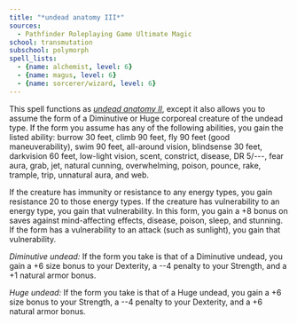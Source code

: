 ```yaml
---
title: "*undead anatomy III*"
sources:
  - Pathfinder Roleplaying Game Ultimate Magic
school: transmutation
subschool: polymorph
spell_lists:
  - {name: alchemist, level: 6}
  - {name: magus, level: 6}
  - {name: sorcerer/wizard, level: 6}
---
```


This spell functions as [*undead anatomy II*](/spells/undead-anatomy-ii/), except it also allows you to assume the form of a Diminutive or Huge corporeal creature of the undead type. If the form you assume has any of the following abilities, you gain the listed ability: burrow 30 feet, climb 90 feet, fly 90 feet (good maneuverability), swim 90 feet, all-around vision, blindsense 30 feet, darkvision 60 feet, low-light vision, scent, constrict, disease, DR 5/---, fear aura, grab, jet, natural cunning, overwhelming, poison, pounce, rake, trample, trip, unnatural aura, and web.

If the creature has immunity or resistance to any energy types, you gain resistance 20 to those energy types. If the creature has vulnerability to an energy type, you gain that vulnerability. In this form, you gain a +8 bonus on saves against mind-affecting effects, disease, poison, sleep, and stunning. If the form has a vulnerability to an attack (such as sunlight), you gain that vulnerability.

*Diminutive undead:* If the form you take is that of a Diminutive undead, you gain a +6 size bonus to your Dexterity, a --4 penalty to your Strength, and a +1 natural armor bonus.

*Huge undead:* If the form you take is that of a Huge undead, you gain a +6 size bonus to your Strength, a --4 penalty to your Dexterity, and a +6 natural armor bonus.


